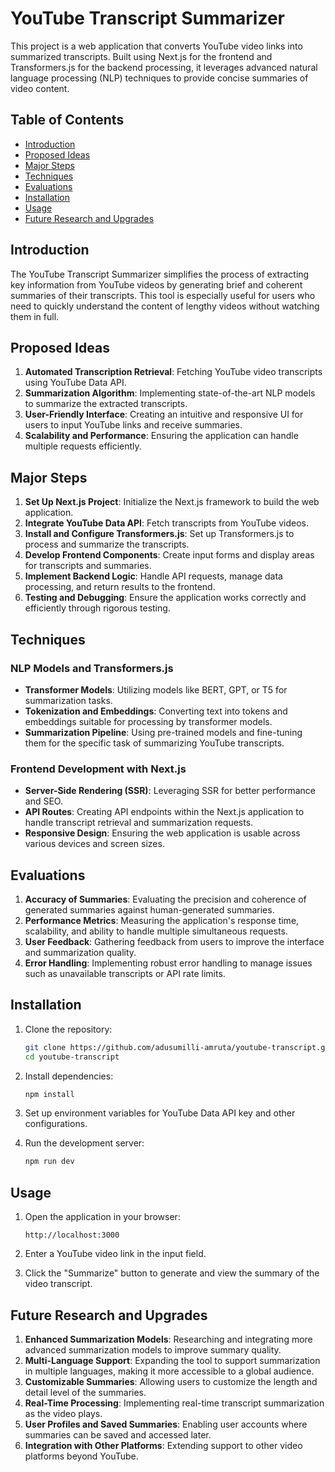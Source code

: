 
# YouTube Transcript Summarizer

This project is a web application that converts YouTube video links into summarized transcripts. Built using Next.js for the frontend and Transformers.js for the backend processing, it leverages advanced natural language processing (NLP) techniques to provide concise summaries of video content.

## Table of Contents

- [Introduction](#introduction)
- [Proposed Ideas](#proposed-ideas)
- [Major Steps](#major-steps)
- [Techniques](#techniques)
- [Evaluations](#evaluations)
- [Installation](#installation)
- [Usage](#usage)
- [Future Research and Upgrades](#future-research-and-upgrades)

## Introduction

The YouTube Transcript Summarizer simplifies the process of extracting key information from YouTube videos by generating brief and coherent summaries of their transcripts. This tool is especially useful for users who need to quickly understand the content of lengthy videos without watching them in full.

## Proposed Ideas

1. **Automated Transcription Retrieval**: Fetching YouTube video transcripts using YouTube Data API.
2. **Summarization Algorithm**: Implementing state-of-the-art NLP models to summarize the extracted transcripts.
3. **User-Friendly Interface**: Creating an intuitive and responsive UI for users to input YouTube links and receive summaries.
4. **Scalability and Performance**: Ensuring the application can handle multiple requests efficiently.

## Major Steps

1. **Set Up Next.js Project**: Initialize the Next.js framework to build the web application.
2. **Integrate YouTube Data API**: Fetch transcripts from YouTube videos.
3. **Install and Configure Transformers.js**: Set up Transformers.js to process and summarize the transcripts.
4. **Develop Frontend Components**: Create input forms and display areas for transcripts and summaries.
5. **Implement Backend Logic**: Handle API requests, manage data processing, and return results to the frontend.
6. **Testing and Debugging**: Ensure the application works correctly and efficiently through rigorous testing.

## Techniques

### NLP Models and Transformers.js

- **Transformer Models**: Utilizing models like BERT, GPT, or T5 for summarization tasks.
- **Tokenization and Embeddings**: Converting text into tokens and embeddings suitable for processing by transformer models.
- **Summarization Pipeline**: Using pre-trained models and fine-tuning them for the specific task of summarizing YouTube transcripts.

### Frontend Development with Next.js

- **Server-Side Rendering (SSR)**: Leveraging SSR for better performance and SEO.
- **API Routes**: Creating API endpoints within the Next.js application to handle transcript retrieval and summarization requests.
- **Responsive Design**: Ensuring the web application is usable across various devices and screen sizes.

## Evaluations

1. **Accuracy of Summaries**: Evaluating the precision and coherence of generated summaries against human-generated summaries.
2. **Performance Metrics**: Measuring the application's response time, scalability, and ability to handle multiple simultaneous requests.
3. **User Feedback**: Gathering feedback from users to improve the interface and summarization quality.
4. **Error Handling**: Implementing robust error handling to manage issues such as unavailable transcripts or API rate limits.

## Installation

1. Clone the repository:
   ```bash
   git clone https://github.com/adusumilli-amruta/youtube-transcript.git
   cd youtube-transcript
   ```

2. Install dependencies:
   ```bash
   npm install
   ```

3. Set up environment variables for YouTube Data API key and other configurations.

4. Run the development server:
   ```bash
   npm run dev
   ```

## Usage

1. Open the application in your browser:
   ```plaintext
   http://localhost:3000
   ```

2. Enter a YouTube video link in the input field.

3. Click the "Summarize" button to generate and view the summary of the video transcript.

## Future Research and Upgrades

1. **Enhanced Summarization Models**: Researching and integrating more advanced summarization models to improve summary quality.
2. **Multi-Language Support**: Expanding the tool to support summarization in multiple languages, making it more accessible to a global audience.
3. **Customizable Summaries**: Allowing users to customize the length and detail level of the summaries.
4. **Real-Time Processing**: Implementing real-time transcript summarization as the video plays.
5. **User Profiles and Saved Summaries**: Enabling user accounts where summaries can be saved and accessed later.
6. **Integration with Other Platforms**: Extending support to other video platforms beyond YouTube.
